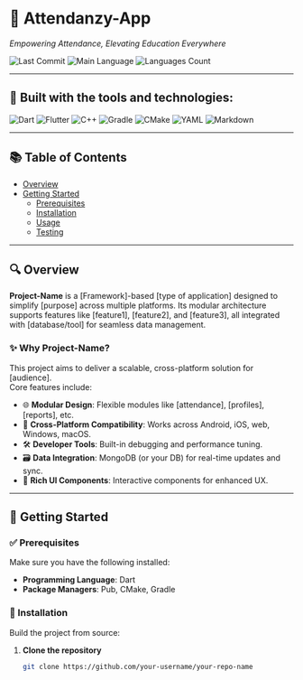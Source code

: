 # 📘 Attendanzy-App

_Empowering Attendance, Elevating Education Everywhere_

![Last Commit](https://img.shields.io/github/last-commit/your-username/your-repo-name) ![Main Language](https://img.shields.io/github/languages/top/your-username/your-repo-name) ![Languages Count](https://img.shields.io/github/languages/count/your-username/your-repo-name)

---

## 🚀 Built with the tools and technologies:
![Dart](https://img.shields.io/badge/Dart-blue?logo=dart)
![Flutter](https://img.shields.io/badge/Flutter-02569B?logo=flutter)
![C++](https://img.shields.io/badge/C++-00599C?logo=c%2B%2B)
![Gradle](https://img.shields.io/badge/Gradle-02303A?logo=gradle)
![CMake](https://img.shields.io/badge/CMake-064F8C?logo=cmake)
![YAML](https://img.shields.io/badge/YAML-CB171E?logo=yaml)
![Markdown](https://img.shields.io/badge/Markdown-000000?logo=markdown)

---

## 📚 Table of Contents
- [Overview](#overview)
- [Getting Started](#getting-started)
  - [Prerequisites](#prerequisites)
  - [Installation](#installation)
  - [Usage](#usage)
  - [Testing](#testing)

---

## 🔍 Overview

**Project-Name** is a [Framework]-based [type of application] designed to simplify [purpose] across multiple platforms. Its modular architecture supports features like [feature1], [feature2], and [feature3], all integrated with [database/tool] for seamless data management.

### ✨ Why Project-Name?

This project aims to deliver a scalable, cross-platform solution for [audience].  
Core features include:

- 🌐 **Modular Design**: Flexible modules like [attendance], [profiles], [reports], etc.
- 📱 **Cross-Platform Compatibility**: Works across Android, iOS, web, Windows, macOS.
- 🛠️ **Developer Tools**: Built-in debugging and performance tuning.
- 🗃️ **Data Integration**: MongoDB (or your DB) for real-time updates and sync.
- 🎨 **Rich UI Components**: Interactive components for enhanced UX.

---

## 🚀 Getting Started

### ✅ Prerequisites

Make sure you have the following installed:

- **Programming Language**: Dart  
- **Package Managers**: Pub, CMake, Gradle

### 🔧 Installation

Build the project from source:

1. **Clone the repository**  
   ```bash
   git clone https://github.com/your-username/your-repo-name
